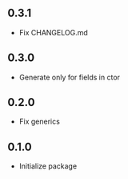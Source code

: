 ## 0.3.1
* Fix CHANGELOG.md

## 0.3.0
* Generate only for fields in ctor

## 0.2.0
* Fix generics

## 0.1.0
* Initialize package